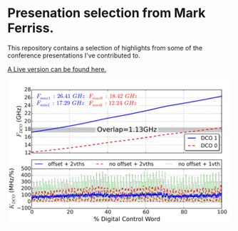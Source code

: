 # Presenation selection from Mark Ferriss.

This repository contains a selection of highlights from some of the conference
presentations I've contributed to.

[A Live version can be found here.](https://markferriss.github.io/FerrissPresentation)

![An example image](https://raw.githubusercontent.com/markferriss/FerrissPresentation/master/Inkscape/Folding/Fig4.png)
